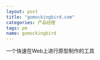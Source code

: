 ```yaml
---
layout: post
title: "gomockingbird.com"
categories: 产品经理
tags: pm
name: gomockingbird
---
```


一个快速在Web上进行原型制作的工具
<!--break-->
